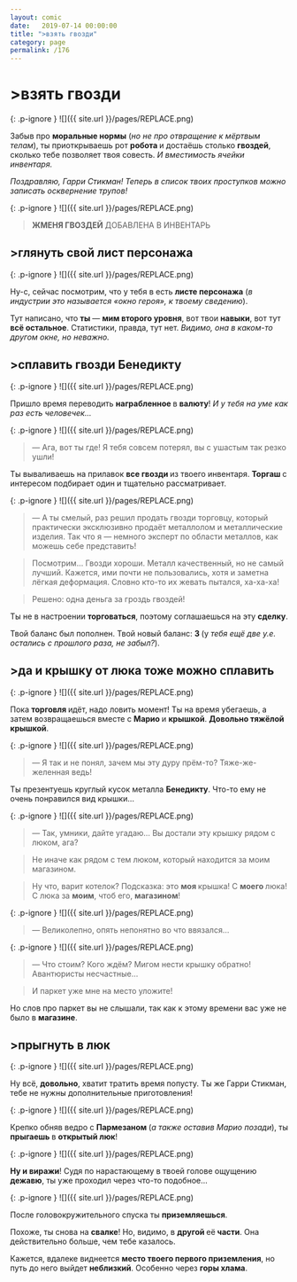 ```yaml
---
layout: comic
date:   2019-07-14 00:00:00 
title: ">взять гвозди"
category: page
permalink: /176
---
```

# >взять гвозди

{: .p-ignore }
![]({{ site.url }}/pages/REPLACE.png)

Забыв про <strong>моральные нормы</strong> (<em>но не про отвращение к мёртвым телам</em>), ты приоткрываешь рот <strong>робота </strong>и достаёшь столько <strong>гвоздей</strong>, сколько тебе позволяет твоя совесть. <em>И вместимость ячейки инвентаря.</em>

<em>Поздравляю, Гарри Стикман! Теперь в список твоих проступков можно записать осквернение трупов!</em>

{: .p-ignore }
![]({{ site.url }}/pages/REPLACE.png)

<blockquote><strong>ЖМЕНЯ ГВОЗДЕЙ</strong> ДОБАВЛЕНА В ИНВЕНТАРЬ</blockquote>

## >глянуть свой лист персонажа

{: .p-ignore }
![]({{ site.url }}/pages/REPLACE.png)

Ну-с, сейчас посмотрим, что у тебя в есть <strong>листе персонажа</strong> (<em>в индустрии это называется «окно героя», к твоему сведению</em>).

Тут написано, что <strong>ты </strong>— <strong>мим второго уровня</strong>, вот твои <strong>навыки</strong>, вот тут <strong>всё остальное</strong>. Статистики, правда, тут нет. <em>Видимо, она в каком-то другом окне, но неважно.</em>

## >сплавить гвозди Бенедикту

{: .p-ignore }
![]({{ site.url }}/pages/REPLACE.png)

Пришло время переводить <strong>награбленное </strong>в <strong>валюту</strong>! <em>И у тебя на уме как раз есть человечек…</em>

{: .p-ignore }
![]({{ site.url }}/pages/REPLACE.png)

<blockquote>— Ага, вот ты где! Я тебя совсем потерял, вы с ушастым так резко ушли!</blockquote>

Ты вываливаешь на прилавок <strong>все гвозди </strong>из твоего инвентаря. <strong>Торгаш </strong>с интересом подбирает один и тщательно рассматривает.

{: .p-ignore }
![]({{ site.url }}/pages/REPLACE.png)

<blockquote>— А ты смелый, раз решил продать гвозди торговцу, который практически эксклюзивно продаёт металлолом и металлические изделия. Так что я — немного эксперт по области металлов, как можешь себе представить!</blockquote>

<blockquote>Посмотрим… Гвозди хороши. Металл качественный, но не самый лучший. Кажется, ими почти не пользовались, хотя и заметна лёгкая деформация. Словно кто-то их жевать пытался, ха-ха-ха!</blockquote>

<blockquote>Решено: одна деньга за гроздь гвоздей!</blockquote>

Ты не в настроении <strong>торговаться</strong>, поэтому соглашаешься на эту <strong>сделку</strong>. 

Твой баланс был пополнен. Твой новый баланс: <strong>3 </strong>(у<em> тебя ещё две у.е. остались с прошлого раза, не забыл?</em>).

## >да и крышку от люка тоже можно сплавить

{: .p-ignore }
![]({{ site.url }}/pages/REPLACE.png)

Пока <strong>торговля </strong>идёт, надо ловить момент! Ты на время убегаешь, а затем возвращаешься вместе с <strong>Марио </strong>и <strong>крышкой</strong>. <strong>Довольно тяжёлой крышкой</strong>.

{: .p-ignore }
![]({{ site.url }}/pages/REPLACE.png)

<blockquote>— Я так и не понял, зачем мы эту дуру прём-то? Тяже-же-желенная ведь!</blockquote>

Ты презентуешь круглый кусок металла <strong>Бенедикту</strong>. Что-то ему не очень понравился вид крышки…

{: .p-ignore }
![]({{ site.url }}/pages/REPLACE.png)

<blockquote>— Так, умники, дайте угадаю… Вы достали эту крышку рядом с люком, ага?</blockquote>

<blockquote>Не иначе как рядом с тем люком, который находится за моим магазином.</blockquote>

<blockquote>Ну что, варит котелок? Подсказка: это <strong>моя </strong>крышка! С <strong>моего </strong>люка! С люка за <strong>моим</strong>, чтоб его, <strong>магазином</strong>!</blockquote>

{: .p-ignore }
![]({{ site.url }}/pages/REPLACE.png)

<blockquote>— Великолепно, опять непонятно во что ввязался…</blockquote>

{: .p-ignore }
![]({{ site.url }}/pages/REPLACE.png)

<blockquote>— Что стоим? Кого ждём? Мигом нести крышку обратно! Авантюристы несчастные…</blockquote>

<blockquote>И паркет уже мне на место уложите!</blockquote>

Но слов про паркет вы не слышали, так как к этому времени вас уже не было в <strong>магазине</strong>.

## >прыгнуть в люк

{: .p-ignore }
![]({{ site.url }}/pages/REPLACE.png)

Ну всё, <strong>довольно</strong>, хватит тратить время попусту. Ты же Гарри Стикман, тебе не нужны дополнительные приготовления!

{: .p-ignore }
![]({{ site.url }}/pages/REPLACE.png)

Крепко обняв ведро с <strong>Пармезаном </strong>(<em>а также оставив Марио позади</em>), ты <strong>прыгаешь </strong>в <strong>открытый люк</strong>!

{: .p-ignore }
![]({{ site.url }}/pages/REPLACE.png)

<strong>Ну и виражи</strong>! Судя по нарастающему в твоей голове ощущению <strong>дежавю</strong>, ты уже проходил через что-то подобное…

{: .p-ignore }
![]({{ site.url }}/pages/REPLACE.png)

После головокружительного спуска ты <strong>приземляешься</strong>.

Похоже, ты снова на <strong>свалке</strong>! Но, видимо, в <strong>другой </strong>её<strong> части</strong>. Она действительно больше, чем тебе казалось.

Кажется, вдалеке виднеется <strong>место твоего первого приземления</strong>, но путь до него выйдет <strong>неблизкий</strong>. Особенно через <strong>горы хлама</strong>.
